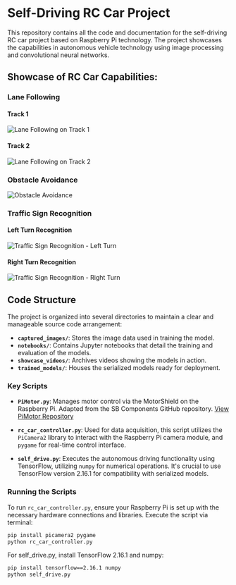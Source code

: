 # Self-Driving RC Car Project

This repository contains all the code and documentation for the self-driving RC car project based on Raspberry Pi technology. The project showcases the capabilities in autonomous vehicle technology using image processing and convolutional neural networks.

## Showcase of RC Car Capabilities:

### Lane Following
#### Track 1
![Lane Following on Track 1](/showcase_media/track1-lane_detection.gif)

#### Track 2
![Lane Following on Track 2](/showcase_media/track2-lane_detection.gif)

### Obstacle Avoidance
![Obstacle Avoidance](/showcase_media/track1-obstacle_stopping_feature.gif)

### Traffic Sign Recognition
#### Left Turn Recognition
![Traffic Sign Recognition - Left Turn](/showcase_media/track3-left_turn.gif)

#### Right Turn Recognition
![Traffic Sign Recognition - Right Turn](/showcase_media/track3-right_turn.gif)

## Code Structure

The project is organized into several directories to maintain a clear and manageable source code arrangement:

- **`captured_images/`**: Stores the image data used in training the model.
- **`notebooks/`**: Contains Jupyter notebooks that detail the training and evaluation of the models.
- **`showcase_videos/`**: Archives videos showing the models in action.
- **`trained_models/`**: Houses the serialized models ready for deployment.

### Key Scripts

- **`PiMotor.py`**: Manages motor control via the MotorShield on the Raspberry Pi. Adapted from the SB Components GitHub repository. [View PiMotor Repository](https://github.com/sbcshop/MotorShield)

- **`rc_car_controller.py`**: Used for data acquisition, this script utilizes the `PiCamera2` library to interact with the Raspberry Pi camera module, and `pygame` for real-time control interface.

- **`self_drive.py`**: Executes the autonomous driving functionality using TensorFlow, utilizing `numpy` for numerical operations. It's crucial to use TensorFlow version 2.16.1 for compatibility with serialized models.

### Running the Scripts

To run `rc_car_controller.py`, ensure your Raspberry Pi is set up with the necessary hardware connections and libraries. Execute the script via terminal:
```bash
pip install picamera2 pygame
python rc_car_controller.py
```

For self_drive.py, install TensorFlow 2.16.1 and numpy:
```bash
pip install tensorflow==2.16.1 numpy
python self_drive.py
```